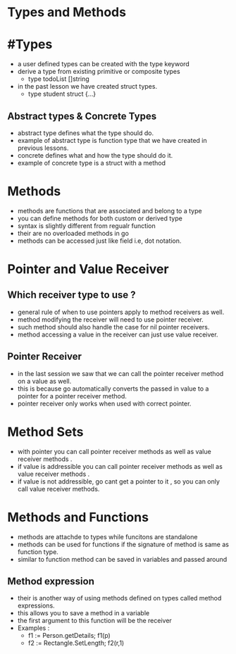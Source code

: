 # Types and Methods

# #Types 
* a user defined types can be created with the type keyword 
* derive a type from existing primitive or composite types 
    * type todoList []string
* in the past lesson we have created struct types.
    * type student struct {...}

## Abstract types & Concrete Types 
* abstract type defines what the type should do. 
* example of abstract type is function type that we have created in previous lessons. 
* concrete defines what and how the type should do it. 
* example of concrete type is a struct with a method 

# Methods 
* methods are functions that are associated and belong to a type 
* you can define methods for both custom or derived type 
* syntax is slightly different from regualr function 
* their are no overloaded methods in go 
* methods can be accessed just like field i.e, dot notation. 


# Pointer and Value Receiver 

## Which receiver type to use ? 
* general rule of when to use pointers apply to method receivers as well. 
* method modifying the receiver will need to use pointer receiver. 
* such method should also handle the case for nil pointer receivers. 
* method accessing a value in the receiver can just use value receiver.

## Pointer Receiver
* in the last session we saw that we can call the pointer receiver method on a value as well. 
* this is because go automatically converts the passed in value to a pointer for a pointer receiver method. 
* pointer receiver only works when used with correct pointer. 

# Method Sets 
* with pointer you can call pointer receiver methods as well as value receiver methods . 
* if value is addressible you can call pointer receiver methods  as well as value receiver methods . 
* if value is not addressible, go cant get a pointer to it , so you can only call value receiver methods. 

# Methods and Functions
* methods are attachde to types while funcitons are standalone
* methods can be used for functions if the signature of method is same as function type. 
* similar to function method can be saved in variables and passed around

## Method expression 
* their is another way of using methods defined on types called method expressions. 
* this allows you to save a method in a variable 
* the first argument to this function will be the receiver 
* Examples : 
    * f1 := Person.getDetails; f1(p)
    * f2 := Rectangle.SetLength; f2(r,1)